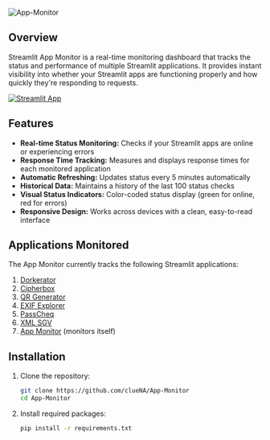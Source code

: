 ![App-Monitor](https://socialify.git.ci/clueNA/App-Monitor/image?font=Rokkitt&language=1&name=1&owner=1&pattern=Transparent&stargazers=1&theme=Dark)


## Overview

Streamlit App Monitor is a real-time monitoring dashboard that tracks the status and performance of multiple Streamlit applications. It provides instant visibility into whether your Streamlit apps are functioning properly and how quickly they're responding to requests.

[![Streamlit App](https://static.streamlit.io/badges/streamlit_badge_black_white.svg)](https://appmon.streamlit.app/)

## Features

- **Real-time Status Monitoring:** Checks if your Streamlit apps are online or experiencing errors
- **Response Time Tracking:** Measures and displays response times for each monitored application
- **Automatic Refreshing:** Updates status every 5 minutes automatically
- **Historical Data:** Maintains a history of the last 100 status checks
- **Visual Status Indicators:** Color-coded status display (green for online, red for errors)
- **Responsive Design:** Works across devices with a clean, easy-to-read interface

## Applications Monitored

The App Monitor currently tracks the following Streamlit applications:

1. [Dorkerator](https://dorkerator.streamlit.app/)
2. [Cipherbox](https://cipherbox.streamlit.app/)
3. [QR Generator](https://qrgen-app.streamlit.app/)
4. [EXIF Explorer](https://exifexplorer.streamlit.app/)
5. [PassCheq](https://passcheq.streamlit.app/)
6. [XML SGV](https://xmlsgv.streamlit.app/)
7. [App Monitor](https://appmon.streamlit.app) (monitors itself)

## Installation

1. Clone the repository:
   ```bash
   git clone https://github.com/clueNA/App-Monitor
   cd App-Monitor
   ```
   
2. Install required packages:
   ```bash
   pip install -r requirements.txt
   ```
   
